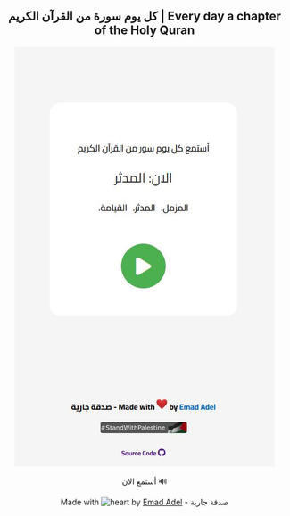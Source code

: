 
<h2 align="center">كل يوم سورة من القرآن الكريم | Every day a chapter of the Holy Quran</h2>


<p>
  <p align="center">
    <img src="https://raw.githubusercontent.com/emadadel4/Soura/refs/heads/main/assets/images/demo.JPG" alt="ITT Demo" style="max-width: 100%;">
</p>
</p>

<div align="center">

<a href="https://emadadel4.github.io/Soura" target="_blink" style="text-decoration: none;">أستمع الان 🔊</a>

 <p class="footer-heart">
Made with <g-emoji class="g-emoji" alias="heart" fallback-src="https://github.githubassets.com/images/icons/emoji/unicode/2764.png">
<img class="emoji" alt="heart" height="20" width="20" src="https://github.githubassets.com/images/icons/emoji/unicode/2764.png"></g-emoji> by <a href="https://t.me/emadadel4">Emad Adel</a>
- صدقة جارية
</div>
